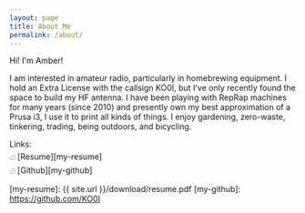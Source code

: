 ```yaml
---
layout: page
title: About Me
permalink: /about/
---
```


Hi! I'm Amber!<br>

I am interested in amateur radio, particularly in homebrewing
      equipment. I hold an Extra License with the
      callsign KO0I, but I've only recently found the space to build my HF
      antenna. I have been
      playing with RepRap machines for many years (since 2010) and presently own my best
      approximation of a Prusa i3, I use it to print all kinds of things. I
      enjoy gardening, zero-waste, tinkering, trading, being outdoors, and bicycling.

Links: <br>
𓊒  [Resume][my-resume]<br>
𓊒 [Github][my-github]


[my-resume]: {{ site.url }}/download/resume.pdf
[my-github]: https://github.com/KO0I
